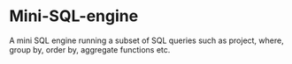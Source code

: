 # Mini-SQL-engine
A mini SQL engine running a subset of SQL queries such as project, where, group by, order by, aggregate functions etc.

